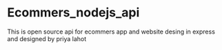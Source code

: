 # Ecommers_nodejs_api
This is open source api for ecommers app and website desing in express and designed by priya lahot
